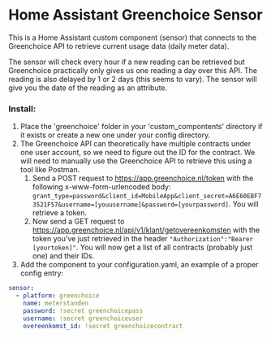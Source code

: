 # Home Assistant Greenchoice Sensor
This is a Home Assistant custom component (sensor) that connects to the Greenchoice API to retrieve current usage data (daily meter data).

The sensor will check every hour if a new reading can be retrieved but Greenchoice practically only gives us one reading a day over this API. The reading is also delayed by 1 or 2 days (this seems to vary). The sensor will give you the date of the reading as an attribute.

### Install:
1. Place the 'greenchoice' folder in your 'custom_compontents' directory if it exists or create a new one under your config directory.
2. The Greenchoice API can theoretically have multiple contracts under one user account, so we need to figure out the ID for the contract. We will need to manually use the Greenchoice API to retrieve this using a tool like Postman.
    1. Send a POST request to https://app.greenchoice.nl/token with the following x-www-form-urlencoded body: `grant_type=password&client_id=MobileApp&client_secret=A6E60EBF73521F57&username=[youusername]&password=[yourpassword]`. You will retrieve a token.
    2. Now send a GET request to https://app.greenchoice.nl/api/v1/klant/getovereenkomsten with the token you've just retrieved in the header `"Authorization":"Bearer [yourtoken]"`. You will now get a list of all contracts (probably just one) and their IDs.
3. Add the component to your configuration.yaml, an example of a proper config entry:

```YAML
sensor:
  - platform: greenchoice
    name: meterstanden
    password: !secret greenchoicepass
    username: !secret greenchoiceuser
    overeenkomst_id: !secret greenchoicecontract
```
